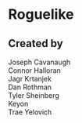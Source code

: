 # Roguelike

## Created by 

Joseph Cavanaugh  
Connor Halloran  
Jagr Krtanjek  
Dan Rothman  
Tyler Sheinberg  
Keyon  
Trae Yelovich  

